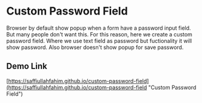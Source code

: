 # Custom Password Field

Browser by default show popup when a form have a password input field. But many people don't want this. For this reason, here we create a custom password field. Where we use text field as password but fuctionality it will show password. Also browser doesn't show popup for save password.

## Demo Link

[https://saffiullahfahim.github.io/custom-password-field](https://saffiullahfahim.github.io/custom-password-field "Custom Password Field")
